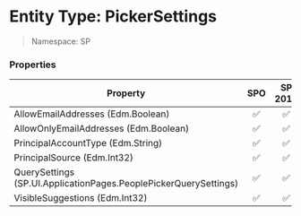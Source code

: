 # Entity Type: PickerSettings

> Namespace: SP

### Properties

Property | SPO | SP 2019 | SP 2016 | SP 2013
----------|:---:|:-------:|:-------:|:-------:
AllowEmailAddresses (Edm.Boolean) | ✅ | ✅ | ✅ | ❌
AllowOnlyEmailAddresses (Edm.Boolean) | ✅ | ✅ | ✅ | ❌
PrincipalAccountType (Edm.String) | ✅ | ✅ | ✅ | ❌
PrincipalSource (Edm.Int32) | ✅ | ✅ | ✅ | ❌
QuerySettings (SP.UI.ApplicationPages.PeoplePickerQuerySettings) | ✅ | ✅ | ❌ | ❌
VisibleSuggestions (Edm.Int32) | ✅ | ✅ | ✅ | ❌
